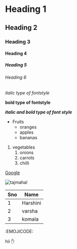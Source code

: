 # Heading 1
## Heading 2
### Heading 3
#### Heading 4
##### Heading 5
###### Heading 6
*italic type of fontstyle*

**bold type of fontstyle**

***italic and bold type of font style*** 

* Fruits
  * oranges
  * apples
  * bananas
  
1. vegetables
   1. onions
   2. carrots
   3. chilli
 
[Google](https://www.google.com/)

![tajmahal](https://encrypted-tbn0.gstatic.com/images?q=tbn:ANd9GcTvjVa0nJ_eQwzetqBRTPwSAO7Jk7QQJEvJgK32DWWUMTyLLKX7gEivL-Jzjo5hd1dzN2Y&usqp=CAU)

Sno|Name
----|----
1|Harshini
2|varsha
3|komala

:EMOJICODE:

hii ✋


